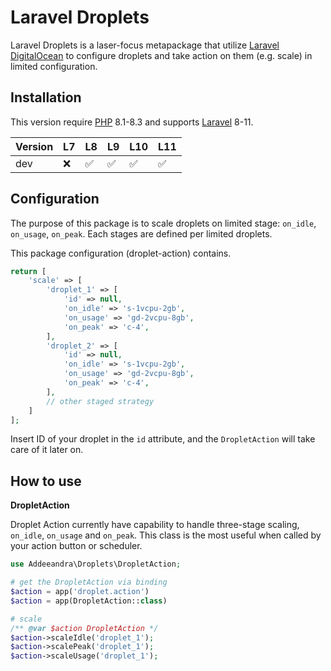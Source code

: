 # Laravel Droplets

Laravel Droplets is a laser-focus metapackage that
utilize [Laravel DigitalOcean](https://github.com/GrahamCampbell/Laravel-DigitalOcean) to configure droplets and take
action on them (e.g. scale) in limited configuration.

## Installation

This version require [PHP](https://www.php.net) 8.1-8.3 and supports [Laravel](https://laravel.com) 8-11.

| Version | L7  | L8                 | L9                 | L10                | L11                |
|---------|-----|--------------------|--------------------|--------------------|--------------------|
| dev     | :x: | :white_check_mark: | :white_check_mark: | :white_check_mark: | :white_check_mark: |

## Configuration

The purpose of this package is to scale droplets on limited stage: `on_idle`, `on_usage`, `on_peak`. Each stages are
defined per limited droplets.

This package configuration (droplet-action) contains.

```php
return [
    'scale' => [
        'droplet_1' => [
            'id' => null,
            'on_idle' => 's-1vcpu-2gb',
            'on_usage' => 'gd-2vcpu-8gb',
            'on_peak' => 'c-4',
        ],
        'droplet_2' => [
            'id' => null,
            'on_idle' => 's-1vcpu-2gb',
            'on_usage' => 'gd-2vcpu-8gb',
            'on_peak' => 'c-4',
        ],
        // other staged strategy
    ]
];
```

Insert ID of your droplet in the `id` attribute, and the `DropletAction` will take care of it later on.

## How to use

**DropletAction**

Droplet Action currently have capability to handle three-stage scaling, `on_idle`, `on_usage` and `on_peak`. This class is the most useful when called by your action button or scheduler.

```php
use Addeeandra\Droplets\DropletAction;

# get the DropletAction via binding
$action = app('droplet.action')
$action = app(DropletAction::class)

# scale
/** @var $action DropletAction */
$action->scaleIdle('droplet_1');
$action->scalePeak('droplet_1');
$action->scaleUsage('droplet_1');
```